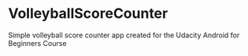 # VolleyballScoreCounter
Simple volleyball score counter app created for the Udacity Android for Beginners Course
